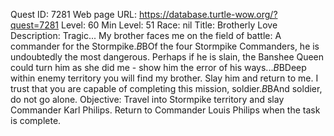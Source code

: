 Quest ID: 7281
Web page URL: https://database.turtle-wow.org/?quest=7281
Level: 60
Min Level: 51
Race: nil
Title: Brotherly Love
Description: Tragic... My brother faces me on the field of battle: A commander for the Stormpike.$B$BOf the four Stormpike Commanders, he is undoubtedly the most dangerous. Perhaps if he is slain, the Banshee Queen could turn him as she did me - show him the error of his ways...$B$BDeep within enemy territory you will find my brother. Slay him and return to me. I trust that you are capable of completing this mission, soldier.$B$BAnd soldier, do not go alone.
Objective: Travel into Stormpike territory and slay Commander Karl Philips. Return to Commander Louis Philips when the task is complete.
